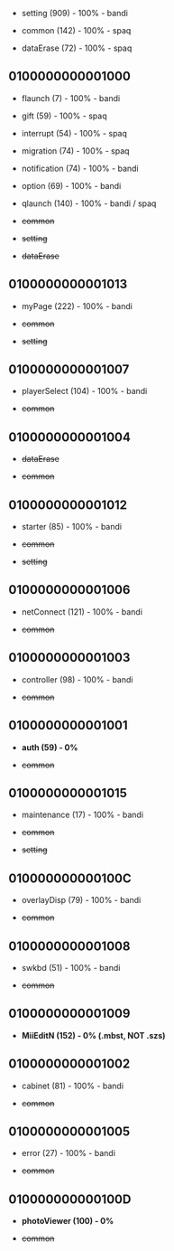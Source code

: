 * setting (909) - 100% - bandi

* common (142) - 100% - spaq

* dataErase (72) - 100% - spaq

## 0100000000001000

* flaunch (7) - 100% - bandi

* gift (59) - 100% - spaq

* interrupt (54) - 100% - spaq

* migration (74) - 100% - spaq

* notification (74) - 100% - bandi

* option (69) - 100% - bandi

* qlaunch (140) - 100% - bandi / spaq

* ~~common~~

* ~~setting~~

* ~~dataErase~~

## 0100000000001013

* myPage (222) - 100% - bandi

* ~~common~~

* ~~setting~~

## 0100000000001007

* playerSelect (104) - 100% - bandi

* ~~common~~

## 0100000000001004

* ~~dataErase~~

* ~~common~~

## 0100000000001012

* starter (85) - 100% - bandi

* ~~common~~

* ~~setting~~

## 0100000000001006

* netConnect (121) - 100% - bandi

* ~~common~~

## 0100000000001003

* controller (98) - 100% - bandi

* ~~common~~

## 0100000000001001

* **auth (59) - 0%**

* ~~common~~

## 0100000000001015

* maintenance (17) - 100% - bandi

* ~~common~~

* ~~setting~~

## 010000000000100C

* overlayDisp (79) - 100% - bandi

* ~~common~~

## 0100000000001008

* swkbd (51) - 100% - bandi

* ~~common~~

## 0100000000001009

* **MiiEditN (152) - 0% (.mbst, NOT .szs)**

## 0100000000001002

* cabinet (81) - 100% - bandi

* ~~common~~

## 0100000000001005

* error (27) - 100% - bandi

* ~~common~~

## 010000000000100D

* **photoViewer (100) - 0%**

* ~~common~~
